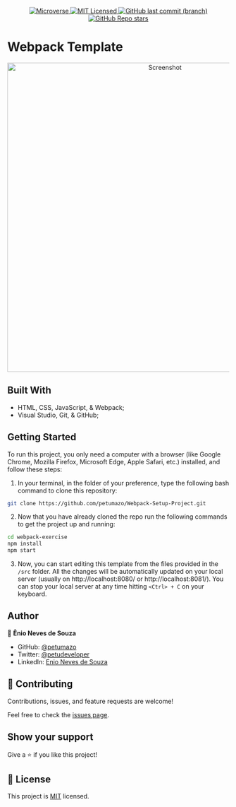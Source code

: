 <p align="center">
  <a href="https://www.microverse.org/">
    <img alt="Microverse" src="https://img.shields.io/badge/-Microverse-blueviolet?style=flat-square">
  </a>
  <a href="https://github.com/enionsouza/webpack-exercise/blob/main/LICENSE">
    <img alt="MIT Licensed" src="https://img.shields.io/github/license/enionsouza/webpack-exercise?style=flat-square">
  </a>
  <a href="https://github.com/enionsouza/webpack-exercise">
    <img alt="GitHub last commit (branch)" src="https://img.shields.io/github/last-commit/enionsouza/webpack-exercise/main?color=blue&style=flat-square">
  </a>
  <a href="https://github.com/enionsouza/webpack-exercise">
    <img alt="GitHub Repo stars" src="https://img.shields.io/github/stars/enionsouza/webpack-exercise?color=cyan&label=%E2%98%85%20stars%20&style=flat-square">
  </a>
</p>

# Webpack Template

<p align="center">
    <img alt="Screenshot" src="./docs/Screenshot.png" width="700">
</p>

## Built With

- HTML, CSS, JavaScript, & Webpack;
- Visual Studio, Git, & GitHub;

## Getting Started

To run this project, you only need a computer with a browser (like Google Chrome, Mozilla Firefox, Microsoft Edge, Apple Safari, etc.) installed, and follow these steps:

1. In your terminal, in the folder of your preference, type the following bash command to clone this repository:

```sh
git clone https://github.com/petumazo/Webpack-Setup-Project.git
```

2. Now that you have already cloned the repo run the following commands to get the project up and running:
```sh
cd webpack-exercise
npm install
npm start
```

3. Now, you can start editing this template from the files provided in the `/src` folder. All the changes will be automatically updated on your local server (usually on http://localhost:8080/ or http://localhost:8081/). You can stop your local server at any time hitting `<Ctrl> + C` on your keyboard.

## Author

👤 **Ênio Neves de Souza**

- GitHub: [@petumazo](https://github.com/petumazo)
- Twitter: [@petudeveloper](https://twitter.com/petudeveloper)
- LinkedIn: [Enio Neves de Souza](https://www.linkedin.com/in/davidalvarezmazzo/)

## 🤝 Contributing

Contributions, issues, and feature requests are welcome!

Feel free to check the [issues page](https://github.com/petumazo/Webpack-Setup-Project/issues).

## Show your support

Give a ⭐️ if you like this project!

## 📝 License

This project is [MIT](./LICENSE) licensed.
